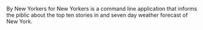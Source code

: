 By New Yorkers for New Yorkers is a command line application that informs the piblic about the top ten stories in and seven day weather forecast of New York. 

